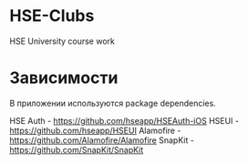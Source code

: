 # HSE-Clubs
HSE University course work


# Зависимости

В приложении используются package dependencies.

HSE Auth - https://github.com/hseapp/HSEAuth-iOS
HSEUI - https://github.com/hseapp/HSEUI
Alamofire - https://github.com/Alamofire/Alamofire
SnapKit - https://github.com/SnapKit/SnapKit
